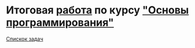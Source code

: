 # Итоговая [работа](https://tomsg03.github.io/html-layout/index.html) по курсу ["Основы программирования"](https://github.com/netology-code/pb-diplom/)


[Спискок задач](https://github.com/TomSG03/Training-in-Netology)
